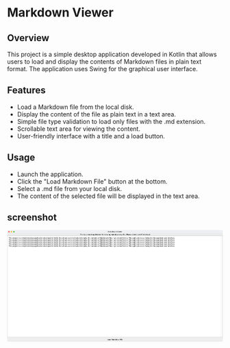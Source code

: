 # Markdown Viewer
## Overview
This project is a simple desktop application developed in Kotlin that allows users to load and display the contents of Markdown files in plain text format. The application uses Swing for the graphical user interface.  
## Features

- Load a Markdown file from the local disk.
- Display the content of the file as plain text in a text area.
- Simple file type validation to load only files with the .md extension.
- Scrollable text area for viewing the content.
- User-friendly interface with a title and a load button.

## Usage
- Launch the application.
- Click the "Load Markdown File" button at the bottom.
- Select a .md file from your local disk.
- The content of the selected file will be displayed in the text area.

## screenshot
![screenshot](image/screenshot.png)